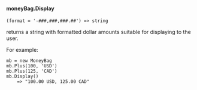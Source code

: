 #### moneyBag.Display

``` suneido
(format = '-###,###,###.##') => string
```

returns a string with formatted dollar amounts suitable for displaying to the user.

For example:

``` suneido
mb = new MoneyBag
mb.Plus(100, 'USD')
mb.Plus(125, 'CAD')
mb.Display()
    => "100.00 USD, 125.00 CAD"
```